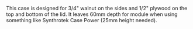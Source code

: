 This case is designed for 3/4" walnut on the sides and 1/2" plywood on the top and bottom of the lid. It leaves 60mm depth for module when using something like Synthrotek Case Power (25mm height needed).

